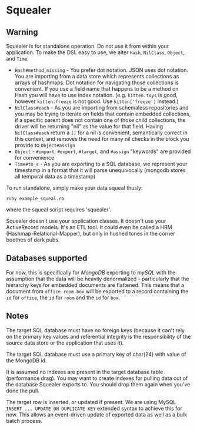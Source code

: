 # Squealer

## Warning
Squealer is for standalone operation. Do not use it from within your application. To make the DSL easy to use, we alter `Hash`, `NilClass`, `Object`, and `Time`.

* `Hash#method_missing` - You prefer dot notation. JSON uses dot notation. You are importing from a data store which represents collections as arrays of hashmaps. Dot notation for navigating those collections is convenient. If you use a field name that happens to be a method on Hash you will have to use index notation. (e.g. `kitten.toys` is good, however `kitten.freeze` is not good. Use `kitten['freeze']` instead.)
* `NilClass#each` - As you are importing from schemaless repositories and you may be trying to iterate on fields that contain embedded collections, if a specific parent does not contain one of those child collections, the driver will be returning "nil" as the value for that field. Having `NilClass#each` return a `[]` for a nil is convenient, semantically correct in this context, and removes the need for many nil checks in the block you provide to `Object#assign`
* `Object` - `#import`, `#export`, `#target`, and `#assign` "keywords" are provided for convenience
* `Time#to_s` - As you are exporting to a SQL database, we represent your timestamp in a format that it will parse unequivocally (mongodb stores all temporal data as a timestamp)

To run standalone, simply make your data squeal thusly:

`ruby example_squeal.rb`

where the squeal script requires 'squealer'.

Squealer doesn't use your application classes. It doesn't use your ActiveRecord models. It's an ETL tool. It could even be called a HRM (Hashmap-Relational-Mapper), but only in hushed tones in the corner boothes of dark pubs.

## Databases supported
For now, this is specifically for _MongoDB_ exporting to _mySQL_ with the assumption that the data will be heavily denormalized - particularly that the hierarchy keys for embedded documents are flattened. This means that a document from `office.room.box` will be exported to a record containing the `id` for `office`, the `id` for `room` and the `id` for `box`.

## Notes
The target SQL database must have no foreign keys (because it can't rely on the primary key values and referential integrity is the responsibility of the source data store or the application that uses it).

The target SQL database must use a primary key of char(24) with value of the MongoDB id.

It is assumed no indexes are present in the target database table (performance drag). You may want to create indexes for pulling data out of the database Squealer exports to. You should drop them again when you've done the pull.

The target row is inserted, or updated if present. We are using MySQL `INSERT ... UPDATE ON DUPLICATE KEY` extended syntax to achieve this for now. This allows an event-driven update of exported data as well as a bulk batch process.


